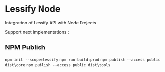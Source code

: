 # Lessify Node

Integration of Lessify API with Node Projects.

Support next implementations :

## NPM Publish

`npm init --scope=lessify`
`npm run build:prod`
`npm publish --access public dist\core`
`npm publish --access public dist\tools`

